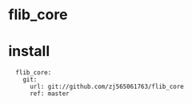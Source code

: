# flib_core

# install
```
  flib_core:
    git:
      url: git://github.com/zj565061763/flib_core
      ref: master
```
